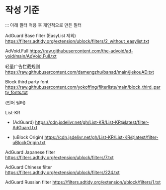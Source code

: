 # 작성 기준

::: 아래 필터 적용 후 개인적으로 만든 필터

AdGuard Base filter (EasyList 제외)
https://filters.adtidy.org/extension/ublock/filters/2_without_easylist.txt

AdVoid.Full
https://raw.githubusercontent.com/the-advoid/ad-void/main/AdVoid.Full.txt

轻量广告拦截规则
https://raw.githubusercontent.com/damengzhu/banad/main/jiekouAD.txt

Block third party font
https://raw.githubusercontent.com/yokoffing/filterlists/main/block_third_party_fonts.txt


(언어 필터)

List-KR

- (AdGuard)
https://cdn.jsdelivr.net/gh/List-KR/List-KR@latest/filter-AdGuard.txt

- (uBlock Origin)
https://cdn.jsdelivr.net/gh/List-KR/List-KR@latest/filter-uBlockOrigin.txt

AdGuard Japanese filter
https://filters.adtidy.org/extension/ublock/filters/7.txt

AdGuard Chinese filter
https://filters.adtidy.org/extension/ublock/filters/224.txt

AdGuard Russian filter
https://filters.adtidy.org/extension/ublock/filters/1.txt
